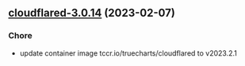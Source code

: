 

## [cloudflared-3.0.14](https://github.com/truecharts/charts/compare/cloudflareddns-4.0.3...cloudflared-3.0.14) (2023-02-07)

### Chore

- update container image tccr.io/truecharts/cloudflared to v2023.2.1
  
  